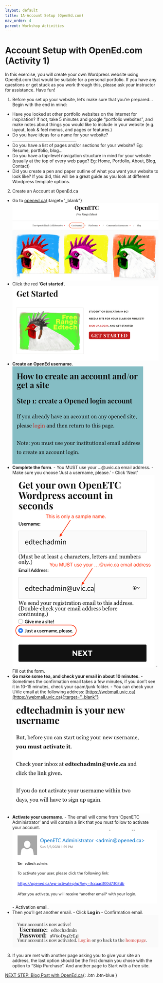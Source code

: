 ```yaml
---
layout: default
title: 1A-Account Setup (OpenEd.com)
nav_order: 4
parent: Workshop Activities
---
```

# Account Setup with OpenEd.com (Activity 1)
In this exercise, you will create your own Wordpress website using OpenEd.com that would be suitable for a personal portfolio. If you have any questions or get stuck as you work through this, please ask your instructor for assistance. Have fun!

1. Before you set up your website, let’s make sure that you’re prepared... Begin with the end in mind:
  - Have you looked at other portfolio websites on the internet for inspiration?  If not, take 5 minutes and google “portfolio websites”, and make notes about things you would like to include in your website (e.g. layout, look & feel menus, and pages or features.)
  - Do you have ideas for a name for your website? _________________________________
  - Do you have a list of pages and/or sections for your website? Eg: Resume, portfolio, blog...
  - Do you have a top-level navigation structure in mind for your website (usually at the top of every web page? Eg: Home, Portfolio, About, Blog, Contact)
  - Did you create a pen and paper outline of what you want your website to look like?  If you did, this will be a great guide as you look at different Wordpress template options.

2. Create an Account at OpenEd.ca
  - Go to [opened.ca](opened.ca){:target="_blank"} 
  ![OpenEd homepage](/images/opened-setup-01.png)
  - Click the red ‘**Get started**’.
  ![Get Started button](/images/opened-setup-02.png)
  - **Create an OpenEd username**.
  ![Open Ed user name window](/images/opened-setup-03.png)
  - **Complete the form**.
        - You MUST use your …@uvic.ca email address.
        - Make sure you choose ‘Just a username, please.’
        - Click ‘Next’
   ![Completing the form with username and uvic email](/images/opened-setup-04.png)
        - Fill out the form.
  - **Go make some tea, and check your email in about 10 minutes.**
        - Sometimes the confirmation email takes a few minutes, if you don’t see it in 10-15 minutes, check your spam/junk folder.
        - You can check your UVic email at the following address: [https://webmail.uvic.ca](https://webmail.uvic.ca){:target="_blank"} 
   ![Confirmation email example](/images/opened-setup-05.png)
  - **Activate your username**.
        - The email will come from ‘OpenETC Administrator’ and will contain a link that you must follow to activate your account.
   ![Second confirmation email example with link](/images/opened-setup-06.png)
        - Activation email.
  - Then you’ll get another email.
        - Click **Log in**
        - Confirmation email.
   ![Final email example](/images/opened-setup-07.png)

3. If you are met with another page asking you to give your site an address, the last option should be the first domain you chose with the option to “Skip Purchase”. And another page to Start with a free site.

[NEXT STEP: Blog Post with OpenEd.ca](open-ed-blog-post){: .btn .btn-blue }
